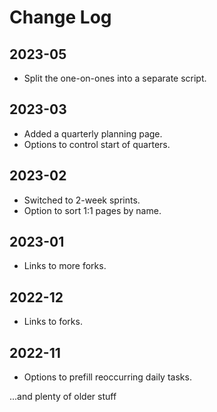 # Change Log

## 2023-05
- Split the one-on-ones into a separate script.

## 2023-03
- Added a quarterly planning page.
- Options to control start of quarters.

## 2023-02
- Switched to 2-week sprints.
- Option to sort 1:1 pages by name.

## 2023-01
- Links to more forks.

## 2022-12
- Links to forks.

## 2022-11
- Options to prefill reoccurring daily tasks.


...and plenty of older stuff